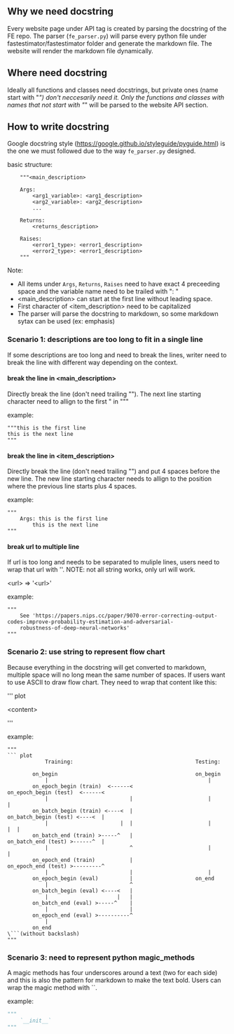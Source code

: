 ## Why we need docstring
Every website page under API tag is created by parsing the docstring of the FE repo. The parser (`fe_parser.py`) will
parse every python file under fastestimator/fastestimator folder and generate the markdown file. The website will render
the markdown file dynamically.

## Where need docstring
Ideally all functions and classes need docstrings, but private ones (name start with "_") don't neccesarily need it.
Only the functions and classes with names that not start with "_" will be parsed to the website API section.

## How to write docstring
Google docstring style (https://google.github.io/styleguide/pyguide.html) is the one we must followed due to the way
`fe_parser.py` designed.

basic structure:
```
    """<main_description>

    Args:
        <arg1_variable>: <arg1_description>
        <arg2_variable>: <arg2_description>
        ...

    Returns:
        <returns_description>

    Raises:
        <error1_type>: <error1_description>
        <error2_type>: <error1_description>
    """
```

Note:
* All items under `Args`, `Returns`, `Raises` need to have exact 4 preceeding space and the variable name need to be
    trailed with ": "
* <main_description> can start at the first line without leading space.
* First character of <item_description> need to be capitalized
* The parser will parse the docstring to markdown, so some markdown sytax can be used (ex: emphasis)

### Scenario 1: descriptions are too long to fit in a single line
If some descriptions are too long and need to break the lines, writer need to break the line with different way depending
on the context.

#### break the line in <main_description>
Directly break the line (don't need trailing "\"). The next line starting character need to allign to the first " in """

example:
```
"""this is the first line
this is the next line
"""
```

#### break the line in <item_description>
Directly break the line (don't need trailing "\") and put 4 spaces before the new line. The new line starting character
needs to allign to the position where the previous line starts plus 4 spaces.

example:
```
"""
    Args: this is the first line
        this is the next line
"""
```

#### break url to multiple line
If url is too long and needs to be separated to muliple lines, users need to wrap that url with ''. NOTE: not all string
works, only url will work.

\<url\> => '\<url\>'

example:
```
"""
    See 'https://papers.nips.cc/paper/9070-error-correcting-output-codes-improve-probability-estimation-and-adversarial-
    robustness-of-deep-neural-networks'
"""
```


### Scenario 2: use string to represent flow chart
Because everything in the docstring will get converted to markdown, multiple space will no long mean the same number of spaces. If users want to use ASCII to draw flow chart. They need to wrap that content like this:

\'\'\' plot

\<content\>

\'\'\'

example:
```
"""
``` plot
            Training:                                       Testing:

        on_begin                                            on_begin
            |                                                   |
        on_epoch_begin (train)  <------<                    on_epoch_begin (test)  <------<
            |                          |                        |                         |
        on_batch_begin (train) <----<  |                    on_batch_begin (test) <----<  |
            |                       |  |                        |                      |  |
        on_batch_end (train) >-----^   |                    on_batch_end (test) >------^  |
            |                          ^                        |                         |
        on_epoch_end (train)           |                    on_epoch_end (test) >---------^
            |                          |                        |
        on_epoch_begin (eval)          |                    on_end
            |                          ^
        on_batch_begin (eval) <----<   |
            |                      |   |
        on_batch_end (eval) >-----^    |
            |                          |
        on_epoch_end (eval) >----------^
            |
        on_end
\```(without backslash)
"""
```

### Scenario 3: need to represent python magic_methods
A magic methods has four underscores around a text (two for each side) and this is also the pattern for markdown to make the text bold. Users can wrap the magic method with ``.

example:

``` python
"""
    `__init__`
"""
```